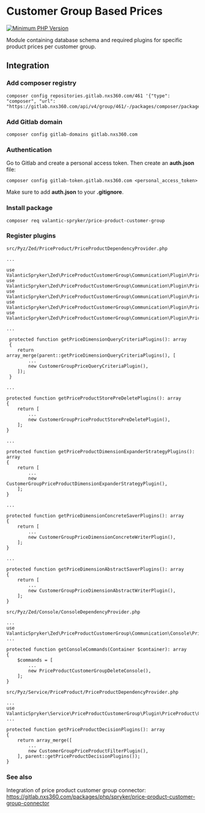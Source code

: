 # Customer Group Based Prices

[![Minimum PHP Version](https://img.shields.io/badge/php-%3E%3D%207.4-8892BF.svg)](https://php.net/)

Module containing database schema and required plugins for specific product prices per customer group.

## Integration

### Add composer registry
```
composer config repositories.gitlab.nxs360.com/461 '{"type": "composer", "url": "https://gitlab.nxs360.com/api/v4/group/461/-/packages/composer/packages.json"}'
```

### Add Gitlab domain
```
composer config gitlab-domains gitlab.nxs360.com
```

### Authentication
Go to Gitlab and create a personal access token. Then create an **auth.json** file:
```
composer config gitlab-token.gitlab.nxs360.com <personal_access_token>
```

Make sure to add **auth.json** to your **.gitignore**.

### Install package
```
composer req valantic-spryker/price-product-customer-group
```

### Register plugins
`src/Pyz/Zed/PriceProduct/PriceProductDependencyProvider.php`

```
...

use ValanticSpryker\Zed\PriceProductCustomerGroup\Communication\Plugin\PriceProduct\CustomerGroupPriceDimensionAbstractWriterPlugin;
use ValanticSpryker\Zed\PriceProductCustomerGroup\Communication\Plugin\PriceProduct\CustomerGroupPriceDimensionConcreteWriterPlugin;
use ValanticSpryker\Zed\PriceProductCustomerGroup\Communication\Plugin\PriceProduct\CustomerGroupPriceProductDimensionExpanderStrategyPlugin;
use ValanticSpryker\Zed\PriceProductCustomerGroup\Communication\Plugin\PriceProduct\CustomerGroupPriceProductStorePreDeletePlugin;
use ValanticSpryker\Zed\PriceProductCustomerGroup\Communication\Plugin\PriceProduct\CustomerGroupPriceQueryCriteriaPlugin;

...

 protected function getPriceDimensionQueryCriteriaPlugins(): array
 {
    return array_merge(parent::getPriceDimensionQueryCriteriaPlugins(), [
        ...
        new CustomerGroupPriceQueryCriteriaPlugin(),
    ]);
 }

...

protected function getPriceProductStorePreDeletePlugins(): array
{
    return [
        ...
        new CustomerGroupPriceProductStorePreDeletePlugin(),
    ];
}

...

protected function getPriceProductDimensionExpanderStrategyPlugins(): array
{
    return [
        ...
        new CustomerGroupPriceProductDimensionExpanderStrategyPlugin(),
    ];
}

...

protected function getPriceDimensionConcreteSaverPlugins(): array
{
    return [
        ...
        new CustomerGroupPriceDimensionConcreteWriterPlugin(),
    ];
}

...

protected function getPriceDimensionAbstractSaverPlugins(): array
{
    return [
        ...
        new CustomerGroupPriceDimensionAbstractWriterPlugin(),
    ];
}
```

`src/Pyz/Zed/Console/ConsoleDependencyProvider.php`
```
...
use ValanticSpryker\Zed\PriceProductCustomerGroup\Communication\Console\PriceProductCustomerGroupDeleteConsole;
...

protected function getConsoleCommands(Container $container): array
{
    $commands = [
        ...
        new PriceProductCustomerGroupDeleteConsole(),
    ];
}
```

`src/Pyz/Service/PriceProduct/PriceProductDependencyProvider.php`
```
...
use ValanticSpryker\Service\PriceProductCustomerGroup\Plugin\PriceProduct\CustomerGroupPriceProductFilterPlugin;
...

protected function getPriceProductDecisionPlugins(): array
{
    return array_merge([
        ...
        new CustomerGroupPriceProductFilterPlugin(),
    ], parent::getPriceProductDecisionPlugins());
}
```

### See also
Integration of price product customer group connector: https://gitlab.nxs360.com/packages/php/spryker/price-product-customer-group-connector
